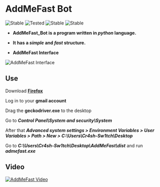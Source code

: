 # AddMeFast Bot
![Stable](https://img.shields.io/badge/Release-Stable-orange.svg)
![Tested](https://img.shields.io/badge/Supported%20OS-Linux%2FWindows-brightgreengreen.svg)
![Stable](https://camo.githubusercontent.com/cd04b13c3f072769ca8bd150219f22173ab8ff38/68747470733a2f2f696d672e736869656c64732e696f2f62616467652f4c6963656e73652d4c47504c253230322e302d626c75652e737667)
![Stable](https://camo.githubusercontent.com/faa3ae76249ad98eb692f2796d5c5d9d6fd2e8c6/68747470733a2f2f696d672e736869656c64732e696f2f707970692f707976657273696f6e732f746564616e612e737667)

 * **AddMeFast_Bot is a program written in *python* language.**

 * **It has a *simple* and *fast* structure.**

 * **AddMeFast Interface**

![AddMeFast Interface](https://i.ibb.co/64p7xRb/addmefast.png "Tested")

## Use

Download [**Firefox**](https://www.mozilla.org/tr/firefox/new/)

Log in to your **gmail account**

Drag the **geckodriver.exe** to the desktop

Go to ***Control Panel\System and security\System***

After that ***Advanced system settings > Environment Variables > User Variables > Path > New > C:\Users\Cr4sh-Sw1tch\Desktop***

Go to ***C:\Users\Cr4sh-Sw1tch\Desktop\AddMeFast\dist*** and run ***admefast.exe***

## Video
[![AddMeFast Video](https://i.ibb.co/jTwqj95/banner.jpg "Video")](https://www.youtube.com/watch?v=p5CZjCLc2a4&feature=youtu.be)



